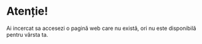 # Atenție!

Ai incercat sa accesezi o pagină web care nu există, ori nu este disponibilă pentru vârsta ta.
